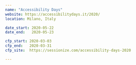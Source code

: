 ```yaml
---
name: "Accessibility Days"
website: https://accessibilitydays.it/2020/
location: Milano, Italy

date_start: 2020-05-22
date_end:   2020-05-23

cfp_start: 2020-03-03
cfp_end:   2020-03-31
cfp_site:  https://sessionize.com/accessibility-days-2020

---
```

